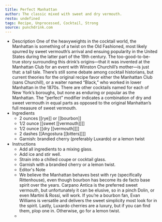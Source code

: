 ```yaml
---
title: Perfect Manhattan
author: The classic mixed with sweet and dry vermouth.
resto: undefined
tags: Recipe, Unprocessed, Cocktail, Strong
source: punchdrink.com
---
```


- Description
  One of the heavyweights in the cocktail world, the Manhattan is something of a twist on the Old Fashioned, most likely spurred by sweet vermouth’s arrival and ensuing popularity in the United States during the latter part of the 19th century. The too-good-to-be-true story surrounding this drink’s origins—that it was invented at the Manhattan Club for an event with Winston Churchill’s mother—is just that: a tall tale. There’s still some debate among cocktail historians, but current theories for the original recipe favor either the Manhattan Club (sans Churchill), or a waiter named “Black,” who worked in lower Manhattan in the 1870s. There are other cocktails named for each of New York’s boroughs, but none as enduring or popular as the Manhattan. The “perfect” modifier indicates a combination of dry and sweet vermouth in equal parts as opposed to the original Manhattan’s full measure of sweet vermouth.
- Ingredients
  * 2 ounces [[rye]] or [[bourbon]] 
  * 1/2 ounce [[sweet [[vermouth]]]] 
  * 1/2 ounce [[dry [[vermouth]]]] 
  * 2 dashes [[Angostura [[bitters]]]] 
  * Garnish: brandied cherry (preferably Luxardo) or a lemon twist
- Instructions
  * Add all ingredients to a mixing glass.
  * Add ice and stir well.
  * Strain into a chilled coupe or cocktail glass.
  * Garnish with a brandied cherry or a lemon twist.
  * Editor's Note
  * We believe the Manhattan behaves best with rye (specifically Rittenhouse), even though bourbon has become its de facto base spirit over the years. Carpano Antica is the preferred sweet vermouth, but unfortunately it can be elusive, so in a pinch Dolin, or even Martini & Rossi, will work. If you’re a bourbon fan, Evan Williams is versatile and delivers the sweet simplicity most look for in the spirit. Lastly, Luxardo cherries are a luxury, but if you can find them, plop one in. Otherwise, go for a lemon twist.
  *